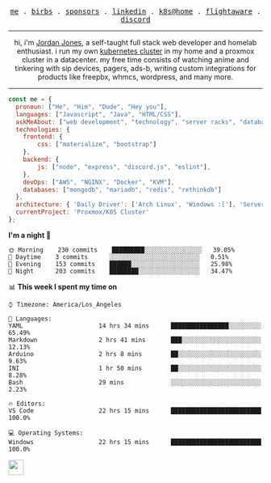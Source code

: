 <p align="center">
  <samp>
    <a href="https://jordanjones.org/">me</a> .
    <a href="https://twitter.com/kashalls">birbs</a> .
    <a href="https://github.com/sponsors/kashalls">sponsors</a> .
    <a href="https://linkedin.com/in/jordpjones">linkedin</a> .
    <a href="https://github.com/kashalls/home-cluster">k8s@home</a> .
    <a href="https://flightaware.com/adsb/stats/user/kashalls">flightaware</a> .
    <a href="https://discord.gg/ctgrp8k">discord</a>
  </samp>
</p>

---

<p align="center">hi, i'm <a href="https://jordanjones.org/">Jordan Jones</a>, a self-taught full stack web developer and homelab enthusiast. i run my own <a href="https://github.com/kashalls/home-cluster">kubernetes cluster</a> in my home and a proxmox cluster in a datacenter. my free time consists of watching anime and tinkering with sip devices, pagers, ads-b, writing custom integrations for products like freepbx, whmcs, wordpress, and many more.</p>

---


```javascript
const me = {
  pronoun: ["He", "Him", "Dude", "Hey you"],
  languages: ["Javascript", "Java", "HTML/CSS"],
  askMeAbout: ["web development", "technology", "server racks", "databases"],
  technologies: {
    frontend: {
        css: ["materialize", "bootstrap"]
    },
    backend: {
        js: ["node", "express", "discord.js", "eslint"],
    },
    devOps: ["AWS", "NGINX", "Docker", "KVM"],
    databases: ["mongodb", "mariadb", "redis", "rethinkdb"]
  },
  architecture: { 'Daily Driver': ['Arch Linux', 'Windows :['], 'Server Applications': 'Ubuntu Focal' },
  currentProject: 'Proxmox/K8S Cluster'
};
```

<!--START_SECTION:waka-->
**I'm a night 🦉** 

```text
🌞 Morning    230 commits    █████████░░░░░░░░░░░░░░░░   39.05% 
🌆 Daytime    3 commits      ░░░░░░░░░░░░░░░░░░░░░░░░░   0.51% 
🌃 Evening    153 commits    ██████░░░░░░░░░░░░░░░░░░░   25.98% 
🌙 Night      203 commits    ████████░░░░░░░░░░░░░░░░░   34.47%

```


📊 **This week I spent my time on** 

```text
⌚︎ Timezone: America/Los_Angeles

💬 Languages: 
YAML                     14 hrs 34 mins      ████████████████░░░░░░░░░   65.49% 
Markdown                 2 hrs 41 mins       ███░░░░░░░░░░░░░░░░░░░░░░   12.13% 
Arduino                  2 hrs 8 mins        ██░░░░░░░░░░░░░░░░░░░░░░░   9.63% 
INI                      1 hr 50 mins        ██░░░░░░░░░░░░░░░░░░░░░░░   8.28% 
Bash                     29 mins             ░░░░░░░░░░░░░░░░░░░░░░░░░   2.23%

🔥 Editors: 
VS Code                  22 hrs 15 mins      █████████████████████████   100.0%

💻 Operating Systems: 
Windows                  22 hrs 15 mins      █████████████████████████   100.0%

```


<!--END_SECTION:waka-->

<img src="https://media.giphy.com/media/WUlplcMpOCEmTGBtBW/giphy.gif" width="30">